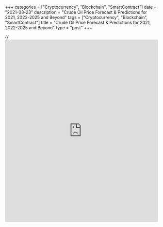 +++
categories = ["Cryptocurrency", "Blockchain", "SmartContract"]
date = "2021-03-23"
description = "Crude Oil Price Forecast & Predictions for 2021, 2022-2025 and Beyond"
tags = ["Cryptocurrency", "Blockchain", "SmartContract"]
title = "Crude Oil Price Forecast & Predictions for 2021, 2022-2025 and Beyond"
type = "post"
+++

{{<iframe id="large-banner" src="https://www.bounty.group/#slide=11.0" width="100%" height="600" scrolling="no" style="border: 0px solid rgb(216, 221, 230); border-radius: 3px;">}}

2021-03-23

2021-03-23

Crude Oil Price Forecast: 2021 and BeyondJana Kane

The oil price is an important indicator of the economy. Oil is the most
used resource in the world; many wars have raged over black gold. The
cost of crude oil is closely monitored by everyone - especially since
the corona crisis; many [investor](https://www.fintechee.com/tutorial-for-forex-trading/investor-mode/)s are looking for the price expectations
for the coming period. After reading this article, you will be aware of
all developments in this exciting sector. We'll discuss our oil price
expectations for 2021 and beyond. We'll also discuss the oil brands
Brent and WTI, in particular, as we go in-depth on the [history](https://www.fixpro.org/post/chargeless-historical-data-api-backtesting/) of this
commodity and look at the oil price forecast.

The article covers the following subjects:

## Oil Brands

When talking about the commodity oil traded on the financial markets, we
can distinguish two types. The most popular, and also the most traded,
is the American oil called WTI. The other popular variant is Brent.

### West Texas Intermediate (WTI)

Light sweet crude oil (WTI) is widely used in US refineries and an
important benchmark for oil prices. WTI is a light oil with a high API
density and low sulfur content. This determines the density of the oil
in relation to water. WTI oil is widely traded between oil companies and
[investor](https://www.fintechee.com/tutorial-for-forex-trading/investor-mode/)s. Most trading is done through futures through CME Group. The
Light Sweet Crude Oil (CL) future is [one of the most traded futures][1]
worldwide.

Most of the oil of this type is stored in Cushing, an important hub for
Oklahoma's oil industry. Here are large storage tanks connected to
pipelines that transport the oil to all United States regions. WTI is an
important feedstock for refineries in the Midwestern United States and
on the coast of the Gulf of Mexico.

### Brent Crude Oil

Brent oil is an important benchmark for petroleum rate, especially in
Europe, Africa, and the Middle East. Its name is derived from the Brent
oil field in the North Sea. This Royal Dutch Shell oil field was once
one of Britain's most productive oil fields, but most of the platforms
there have since been decommissioned.

The correlation between these two futures' price development is high,
and we have seen several times in recent years that Brent's price was
more than $10 higher than usual. At the end of 2020, the difference was
[approximately $3][2]. Such differences are caused, among other things,
by supply and demand, including the costs for shipping or storing oil.

## A Recent History of Oil

At the end of April 2020 (due to the Saudi and Russia conflict - more on
that later), the oil price crashed, and the May WTI future even dipped
below $0. The stock markets recovered strongly during the summer, and
the oil price had also found its way up again. In August, the oil price
rose well above $ 40 a barrel. With that price, the largest oil
companies got some air also, but it is still far from enough for most to
make a profit.

At the beginning of September, the oil price had suddenly fallen hard
again. Simultaneously, with the mini-crash with the US stock markets, a
crude oil barrel's worth dropped by about 15% to below $37 a barrel.
This brought the oil price back below $40 a barrel for the first time
since July. The drop is partly because Saudi Arabia had lowered its
sales prices for October and the fear that the number of COVID-19
infections will increase rapidly in several countries.

The rebound in the number of infections could thwart the global economic
recovery and decrease fuel demand. With several refineries lowering
tariffs again, it seems they want to prevent oil stocks from rising back
to record levels. The oil price was able to recover so strongly in
recent months, thanks to the OPEC + countries' agreements regarding the
reduction in production. However, due to the crisis, many countries are
looking for additional income sources. Therefore, some countries are not
fully complying with the agreements made. As a result, more oil flows
into the market, which also has a depressing effect on oil prices.

### March 9th, 2020: 30% Oil Price Crash

Monday, March 9th, can go into the [history](https://www.fixpro.org/post/chargeless-historical-data-api-backtesting/) books as "Black Monday" for
the oil price. Negotiations between Saudi Arabia and Russia had come to
nothing.

The oil price was under pressure in previous months due to the spread of
the coronavirus. The world economy was on the back burner, and as a
result, the oil demand had declined considerably. By limiting oil
production, the countries that are part of the oil cartel hoped to
stabilize or increase the price themselves. Saudi Arabia, in particular,
is strongly in favor of limiting oil production.

Saudi Arabia was now trying to force Russia in another way to join the
OPEC plan. The Saudi’s were going to increase production considerably
and flood the market with oil. As a result, the price of a crude oil
barrel had opened more than 30% lower, the lowest price since 2016. A
low oil price is disastrous for most countries. Most OPEC countries are
almost entirely dependent on oil revenues.

America's shale farmers may be hit hardest. The shale revolution seems
to be built more and more on quicksand, as costs remain high and the new
resources that are found have a much shorter lifespan. Even with an oil
price of around $60 a barrel, many of these producers were already
struggling. The unrest surrounding the coronavirus also makes it
difficult to raise external capital. With Saudi Arabia pushing the oil
price further down, the situation seems to be untenable for many
producers. Players with a fragile balance and relatively high costs are
unlikely to make it. What Saudi Arabia failed to achieve in 2016 now
seemed to have a good chance of success.

### April 21st, 2020: WTI Goes Below Zero

In April 2020, we saw a situation in the oil markets that has never
occurred before. The West Texas Intermediate Crude Oil (WTI) futures
contract for May fell more than 100%. The price fell during the day and
took an unprecedented dive later in the evening to $ -37.63/barrel,
meaning that oil producers would indeed have to pay buyers to collect
the oil.

This is mainly because the storage capacity in Cushing, Oklahoma is
full. And it is precisely there that this oil is delivered. Traders and
large companies who were long yesterday but ran out of storage capacity
or liquidity to purchase oil were forced to close futures before expiry.

## Shale Oil Influence

Oil production increased rapidly, and OPEC was not happy about this.
They saw the increase in supply in the Middle East as competition. OPEC,
therefore, came up with the idea of ​​fully opening the oil taps. The
production costs of shale oil were many times higher. The result was a
drop in oil prices from about $110 a barrel to below $30 at the
beginning of 2016. OPEC hoped to wipe out shale farmers in this way.

This strategy failed, and the OPEC countries themselves ultimately
suffered considerable disadvantages from this strategy. For years they
saw their income more than halved. In the meantime, the shale farmers
have learned to work cheaper and more efficiently, and they are already
profitable at a lower oil price. What’s typical of this form of oil
extraction is that production can be increased quickly.

## OPEC Influence

Demand for oil will remain stable in the coming years. But it is also
apparent that there is a lot of extra supply on the market now that
American oil production is rapidly increasing. Shale oil, in particular,
is extracted from the ground here. The shale revolution was set in
motion in 2014 by the sharp rise in oil prices. This form of oil
extraction was therefore profitable, despite the high production costs.
Due to the attractive market, the oil companies sprang up like
mushrooms.

OPEC is trying to limit production to keep the oil price at a reasonable
level. Most countries benefit from a somewhat higher, but in any case,
stable, oil price. According to OPEC, the oil industry must invest more
than $11,000 billion over the next 20 years. If producers don't do that,
there will be a shortage. In principle, shale farmers have already
invested enough in recent years to absorb a large part of these
shortages.

Furthermore, OPEC states that demand continues to increase despite the
emergence of electric cars and the like. OPEC writes that the massive
expansion of air travel creates a greater demand for oil than the
emergence of alternative energy sources can diminish.

Since the low oil price in 2016, OPEC has been trying to support the low
oil price. This is done by agreeing on production restrictions with all
countries that are members of OPEC. The agreements do not always go
smoothly, as Iran and Iraq do not always adhere to these agreements. On
the other hand, the US and other countries continue to produce more and
more oil, putting oil prices under pressure for a long time.

## Oil Price Today

At the time of writing (December 21, 2020), the price of WTI Crude Oil
was 47.44 USD/barrel, while Brent Crude Oil was selling for 50.61
USD/barrel.

 _Source: Bloomberg_

The oil price for today is $57.363. The chart below is interactive, so
you can easily see the dynamics.

## Experts Predict: What is long-range forecast for crude oil price?

The global oil demand will be about seven million barrels per day higher
next year than this year. That is predicted by the oil-producing
countries, which collaborate in OPEC, in a published report with
expectations for 2021.

This increase is unprecedentedly large but can be explained by the fact
that oil demand is now very low due to the corona crisis. The upward
path will be resumed next year, according to the expectations of the
oil-producing countries. OPEC notes that this will only happen if there
are no negative global developments by 2021, such as a new wave of
corona infections and a flaring trade war between China and the United
States.

This year, the oil price took a nosedive. The reason for this was the
sharp fall in demand for oil, which fell by a third. The cause was, of
course, the COVID-19 pandemic and the subsequent lockdown measures
worldwide. Even according to OPEC's optimistic scenario, oil demand
would not return to 2019 levels next year. The increased popularity of
working from home is partly responsible for this.

The corona crisis ensured that production was stopped for a long time.
As a result of the corona measures, production was (temporarily)
restricted. This also impacted the oil market because the production
activities are of great importance to the oil sector. After all, many
production companies use oil during their production process. As a
result, a large part of the oil demand fell. Air and road traffic was
also largely at a standstill, leading to declining demand for oil.

Despite these negative aspects, Goldman Sachs sees the oil future as
rosy. For example, the below chart from Goldman Sachs shows the forecast
for the oil price. The American investment bank expects a barrel of
Brent oil to rise towards $65 in 2021. Calculated from the current
price, this means a price increase of almost 50%.

According to Goldman Sachs analysts, oil demand will largely recover due
to the improving global economy. This picture is already visible,
particularly in Asia. The American investment bank also expects OPEC to
stick to the oil measures for a long time. These measures ensure that
the balance between supply and demand in the oil market is maintained.

## Crude Oil Technical Analysis

Technical analysis of WTI crude oil with the [USCrude][3] ticker. Let's
look at the monthly timeframe.

An intense bullish trend, that serves as a correction after a sharp drop
in early 2020, is highlighted in the chart above

Blue dots in the Oil/USD chart mark candles, the peaks of which have set
key levels. Typically, such zones are characterized by a surge in market
volume.

One of the oldest levels is at 63.40 USD. It was marked by a candle in
May 2015. This level was broken out only in April 2018. However, the
price could not stay there and, after updating the [historical](https://www.fintechee.com/services/historical-data-for-forex/) maximum at
the level of 76.79 USD, went down. Thus, a strong resistance zone was
formed within levels 63.40 - 76.80.

Due to the panic in the markets caused by the global pandemic, in early
2020, the futures price dropped to a record low of 3.42 USD. The rebound
from this value served as an impulse for a full-scale bullish
correction.

The Brent oil price has already approached the lower border of 63.40 -
76.80 zone. However, to discuss further price movement, it is important
to conduct technical analysis on lower timeframes.

### Crude oil price prediction for next three months



The chart above shows the oil technical analysis of the weekly time
frame. The bearish divergence serves as the signal for the bullish
trend's probable end. It is marked with purple lines on the price chart
and the [MACD indicator](https://www.algotradesoft.org/custom-indicator/macd.html).

The chart also shows that a decrease in the trading volume occurs along
with the price rise. At the same time, there is a volume growth on the
last few candles, which confirms the strong seller resistance level at
the level of 63.40 USD. It is another proof of the high bearish
potential.

After analyzing the [history](https://www.fixpro.org/post/chargeless-historical-data-api-backtesting/) of oil prices, the fractal of the price
movement can be observed. It looks like a bullish correction with a
transition to flat. This pattern culminates in a strong downward
impulse.

In 2019 the peak of the bullish correction crossed the key level of
63.40 USD and went sideways. Due to the flat movement, a local trade
range with a lower border at 50.70 USD was formed.

If to follow this logic, now the bullish correction has also crossed the
previous fractal's key level. A further downward rollback would be
reasonable. Thus, prices in the next quarter are likely to reach the
mark of 34, and then it is expected to fall down to 3.42 USD.

### What will be the price of oil in 2021?

Thus, until the end of 2021, most of the time, the [USCrude][3] price
will be in a wide price range of 34 - 63.40 USD. At the same time, there
is a high probability of a repeated downward movement towards the target
of 3.4 USD in late 2022 or early 2023.

Having analyzed the past dynamics of the oil price and its quadratic
dispersion using [Bollinger Bands](https://www.algotradesoft.org/custom-indicator/bollinger-bands.html), it is possible to build a projection
in which, according to the most realistic forecast described above, the
future price will be located.

The chart above shows a projected oil price according to technical
analysis.

The table below provides [USCrude][3] rate’s minimum and maximum
expected values for each month.

Month

|

USCrude price  
  
---|---  
  
Minimum

|

Maximum  
  
March 2021

|

51,80

|

67,94  
  
April

 2021

|

46,30

|

62,40  
  
May 2021

|

35,20

|

53,90  
  
June 2021

|

28,90

|

46,50  
  
July 2021

|

33,50

|

57,50  
  
August

 2021

|

40,50

|

64,50  
  
September

 2021

|

43,40

|

62,40  
  
October

 2021

|

35,60

|

57,37  
  
November

 2021

|

30

|

53  
  
December

 2021

|

32,30

|

51,60  
  
[Check short-term oil forecasts][4] and trading signals based on
technical analysis and margin zones in our blog!

[USCrude][3] Technical analysis is presented by [Mikhail Hypov][5].

## Oil weekly price forecast as of 22.03.2021

The trading idea to sell oil at the breakout of level 63.32 worked out
last week. The price reached Target Zone 2, 58.80 – 58.34, and the
medium-term trend turned down.

The price is now being corrected up to the border of the new trend 63.32
- 62.83. This week, it is relevant to look for new oil sales with the
target at 59.43.

The trend will turn up if the price breaks out the resistance 63.32 at
two US sessions above. If so, it will be relevant to buy oil with the
target at the high of 2021.

### [USCrude][6] Trading ideas for the week:

Sell according to the pattern in Target Zone 63.32 - 62.83. TakeProfit:
59.43. StopLoss: according to the pattern rules.

 _Technical analysis based on margin zones methodology was provided by
an independent analyst_[ _Alex Rodionov_][4] _._

## Oil Price Forecast 2025 – 2050*

The EIA [predicted][7] that, by 2025, Brent crude oil's nominal price
would rise to $79/b. By 2030, world demand may drive Brent prices to
$98/b. By 2040, prices are projected to be $146/b, because the cheap oil
sources will then have been exhausted, making it more costly to extract
the black gold. By 2050, oil prices are projected to be $214/b,
according to the EIA's Annual Energy Outlook. The EIA assumes that
petroleum demand will flatten when the focus is more on natural gas and
[renewable energy][8]. It also predicts economic growth of around 2%
annually, while assuming and energy consumption decrease by 0.4% a year.

Although it seems ludicrous now, some situations could put oil prices as
high as $200 a barrel. The EIA [forecast][7] Brent oil prices of $214/b
in 2050 if the cost to produce oil drops and crowds out competing energy
sources.

In July 2008, oil prices reached a record high of around $133/b. Then
they dropped to about $40/b in December before [rising to $123/b][9] in
April 2011. The [Organization for Economic Cooperation and
Development][10] (OECD) previously forecasted that Brent might go as
high as $270/b. The OECD based its prediction on skyrocketing demand
from China and other emerging markets.

*Important reminder: remember that long-term price forecasts for any investment asset are very approximate and may change due to various factors. Read on to find out which factors may affect the price of crude oil.

## How Did the Price of Crude Oil Change Over Time?

Below is a chart showing the price for West Texas Intermediate (NYMEX)
Crude Oil over the last 5 years. The shown prices are in U.S. dollars.
On the chart, you can clearly see the monstrous drop that happened
earlier this year, and how the price has been going up and stabilizing
in the months thereafter.

 _Source: macrotrends.net_

## Factors That May Affect the Price of Crude Oil

We know that oil is an indispensable raw material in the world and that
it is used both as raw material and fuel to make plastics,
pharmaceuticals, and many other products. Hence, the demand for oil
remains strong, and these industries' health will determine most of the
world's oil demand. If demand from these industries increases while
production stagnates, it will lead to higher prices for this commodity.
Of course, and vice versa, if these industries are in a recession, their
oil demand will be lower, so demand will decline. If production remains
stable or increases in this case, it will logically lead to a drop in
the price of a crude oil barrel.

As you will have understood, it is mainly by analyzing the difference
between supply and demand that you will determine how the price or price
of crude oil will evolve.

It should also be noted that this analysis is slightly more complex
today than it used to be. Until a few years ago, it was pretty easy to
understand how these prices would behave. At the time, the US was the
largest consumer of crude oil. On the other hand, OPEC was the main
supplier to the market in [terms](https://www.fintechee.com/terms/) of production. But over time and the
years, this situation has become more complex and slightly more
confusing. One explanation for this phenomenon is that oil drilling
technologies have improved greatly and resulted in better supply.
Besides, we have seen the emergence of alternative solutions for this
production. Finally, new players have also joined, including China, a
major oil consumer in the world.

Below we have listed factors that change the supply or demand for oil
and thus contribute to the evolution of this commodity's price and
price.

  1. Production data in barrels per day from OPEC countries. Too much production generally leads to lower oil prices per barrel and vice versa. US crude oil inventories data is published weekly, which also affects WTI. 

  2. Supply, which is published weekly on the economic [calendar](https://www.fintechee.com/web-trader/). Big supply also contributes to falling prices, while little supply leads to higher prices.

  3. The international geopolitical situation. Conflicts affecting the oil-producing and exporting countries often influence the development of the price per barrel.

  4. The value of the US dollar on the currency market. As a barrel of oil is denominated in dollars, this currency will be weaker, and more oil purchases will be stimulated by holders of other currencies.

## Conclusion: Is Oil a Good Investment?

When a product becomes scarcer, the price will rise because the demand
will continue for a while. The earth will soon be exhausted, and there
will be no more oil; therefore, oil is a good investment. It is not that
investing in oil makes you rich in the short term, like the stock market
and other assets can, but oil certainly has its positive aspects. If, in
these uncertain times, you are now looking for investments that will
certainly increase in value in the future and an asset that is easily
accessible to individuals, then investing in petroleum is probably
something for you.

Oil is an attractive investment, even if the market price fluctuates a
lot, but the investment often becomes favorable in the long term. Oil is
a limited commodity, and its price appears to have stabilized at some
price point. The oil price is likely to increase significantly in the
future due to the lack of solutions to these shortages in the near
future. Until oil replacement is found, economies worldwide will remain
dependent on oil.

 **Month**

|

 **Open**

|

 **Low-High**

|

 **Close**

|

 **Mo,%**

|

 **Total,%**  
  
---|---|---|---|---|---  
2020  
  
Dec

|

47.29

|

46.82-54.94

|

54.13

|

14.5%

|

14.5%  
  
2021  
  
Jan

|

54.13

|

54.13-57.73

|

56.88

|

5.1%

|

20.3%  
  
Feb

|

56.88

|

56.88-61.32

|

60.41

|

6.2%

|

27.7%  
  
Mar

|

60.41

|

55.81-60.41

|

56.66

|

-6.2%

|

19.8%  
  
Apr

|

56.66

|

52.35-56.66

|

53.15

|

-6.2%

|

12.4%  
  
May

|

53.15

|

53.15-57.22

|

56.37

|

6.1%

|

19.2%  
  
Jun

|

56.37

|

56.37-58.81

|

57.94

|

2.8%

|

22.5%  
  
Jul

|

57.94

|

57.94-62.45

|

61.53

|

6.2%

|

30.1%  
  
Aug

|

61.53

|

61.53-66.32

|

65.34

|

6.2%

|

38.2%  
  
Sep

|

65.34

|

65.34-69.17

|

68.15

|

4.3%

|

44.1%  
  
Oct

|

68.15

|

62.96-68.15

|

63.92

|

-6.2%

|

35.2%  
  
Nov

|

63.92

|

59.06-63.92

|

59.96

|

-6.2%

|

26.8%  
  
Dec

|

59.96

|

55.40-59.96

|

56.24

|

-6.2%

|

18.9%  
  
Make sure to create a free demo account on [LiteForex][11]! LiteForex is
a useful platform for both novice and expert traders. You will be up to
date on interesting updates about crude oil as an investment asset, and
the user-friendly interface will come in handy if you decide to trade
crude oil or any other commodity.If you look at the price changes of oil
for a while now, you will start to see a pattern, and as an [investor](https://www.fintechee.com/tutorial-for-forex-trading/investor-mode/),
you can respond smartly to this. In this way, the [investor](https://www.fintechee.com/tutorial-for-forex-trading/investor-mode/) can
significantly boost his investment amount with the profits from oil. If
you want to invest in oil, it is a good investment to get in when the
oil price is at a certain bottom. If you step in right now, investing in
oil is a solid and profitable investment for the future. Of course,
there is no guarantee that oil prices will ever rise as much as in the
past, but a regular rise can mean a lot to the [investor](https://www.fintechee.com/tutorial-for-forex-trading/investor-mode/). Oil is a
limited resource and is probably the most precious material in the
world. Investing in this commodity is one way to improve your overall
investment portfolio.

## Price chart of USCrude in real time mode

The content of this article reflects the author’s opinion and does not
necessarily reflect the official position of LiteForex. The material
published on this page is provided for informational purposes only and
should not be considered as the provision of investment advice for the
purposes of Directive 2004/39/EC.

Rate this article:

{{value}}

( {{count}} {{title}} )

   1. www.barchart.com/futures/most-active/all
   2. my.liteforex.com/trading/chart?symbol=USCrude_n
   3. my.liteforex.com/trading/chart?symbol=USCrude
   4. www.liteforex.com/blog/?author=65
   5. www.liteforex.com/blog/?author=72
   6. my.liteforex.com/trading?type=oil
   7. www.eia.gov/outlooks/aeo/index.php
   8. www.thebalance.com/renewable-energy-industry-current-state-trends-outlook-4684187
   9. www.eia.gov/dnav/pet/hist/LeafHandler.ashx?n=PET&s=RBRTE&f=M
   10. www.thebalance.com/organization-economic-cooperation-development-3305871
   11. www.liteforex.com/